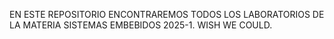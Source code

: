 EN ESTE REPOSITORIO ENCONTRAREMOS TODOS LOS LABORATORIOS DE LA MATERIA SISTEMAS EMBEBIDOS 2025-1. WISH WE COULD.
